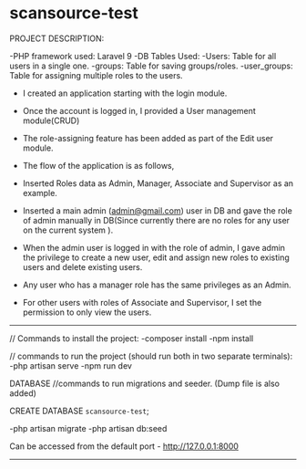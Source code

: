 # scansource-test
PROJECT DESCRIPTION:

-PHP framework used: Laravel 9
-DB Tables Used: 
	-Users: Table for all users in a single one.
	-groups: Table for saving groups/roles.
	-user_groups: Table for assigning multiple roles to the users.

- I created an application starting with the login module. 
- Once the account is logged in, I provided a User management module(CRUD)
- The role-assigning feature has been added as part of the Edit user module.

- The flow of the application is as follows,
- Inserted Roles data as Admin, Manager, Associate and Supervisor as an example.
- Inserted a main admin (admin@gmail.com) user in DB and gave the role of admin manually in DB(Since currently there are no roles for any user on the current system ).
- When the admin user is logged in with the role of admin, I gave admin the privilege to create a new user, edit and assign new roles to existing users and delete existing users.
- Any user who has a manager role has the same privileges as an Admin.
- For other users with roles of Associate and Supervisor, I set the permission to only view the users.


-----------------------------------------------------------------------

// Commands to install the project:
-composer install
-npm install

// commands to run the project (should run both in two separate terminals):
-php artisan serve 
-npm run dev

DATABASE 
//commands to run migrations and seeder. (Dump file is also added)

CREATE DATABASE `scansource-test`;

-php artisan migrate
-php artisan db:seed

Can be accessed from the default port - http://127.0.0.1:8000

-------------------------------------------------------------------------

